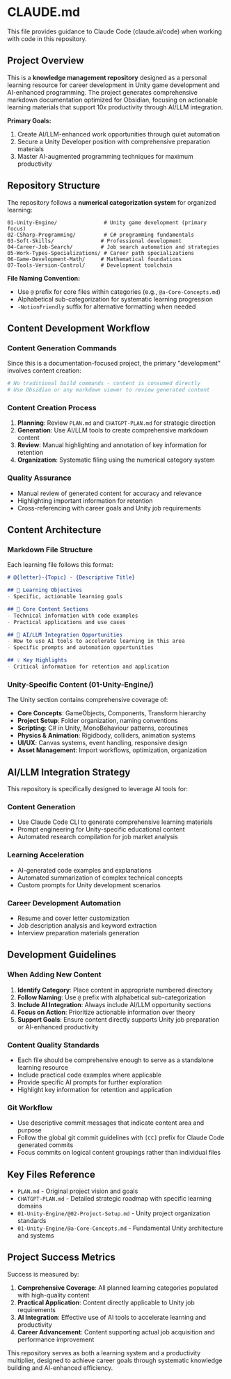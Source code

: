 # CLAUDE.md

This file provides guidance to Claude Code (claude.ai/code) when working with code in this repository.

## Project Overview

This is a **knowledge management repository** designed as a personal learning resource for career development in Unity game development and AI-enhanced programming. The project generates comprehensive markdown documentation optimized for Obsidian, focusing on actionable learning materials that support 10x productivity through AI/LLM integration.

**Primary Goals:**
1. Create AI/LLM-enhanced work opportunities through quiet automation
2. Secure a Unity Developer position with comprehensive preparation materials
3. Master AI-augmented programming techniques for maximum productivity

## Repository Structure

The repository follows a **numerical categorization system** for organized learning:

```
01-Unity-Engine/               # Unity game development (primary focus)
02-CSharp-Programming/         # C# programming fundamentals
03-Soft-Skills/               # Professional development
04-Career-Job-Search/         # Job search automation and strategies
05-Work-Types-Specializations/ # Career path specializations
06-Game-Development-Math/     # Mathematical foundations
07-Tools-Version-Control/     # Development toolchain
```

**File Naming Convention:**
- Use `@` prefix for core files within categories (e.g., `@a-Core-Concepts.md`)
- Alphabetical sub-categorization for systematic learning progression
- `-NotionFriendly` suffix for alternative formatting when needed

## Content Development Workflow

### Content Generation Commands
Since this is a documentation-focused project, the primary "development" involves content creation:

```bash
# No traditional build commands - content is consumed directly
# Use Obsidian or any markdown viewer to review generated content
```

### Content Creation Process
1. **Planning**: Review `PLAN.md` and `CHATGPT-PLAN.md` for strategic direction
2. **Generation**: Use AI/LLM tools to create comprehensive markdown content
3. **Review**: Manual highlighting and annotation of key information for retention
4. **Organization**: Systematic filing using the numerical category system

### Quality Assurance
- Manual review of generated content for accuracy and relevance
- Highlighting important information for retention
- Cross-referencing with career goals and Unity job requirements

## Content Architecture

### Markdown File Structure
Each learning file follows this format:
```markdown
# @{letter}-{Topic} - {Descriptive Title}

## 🎯 Learning Objectives
- Specific, actionable learning goals

## 🔧 Core Content Sections
- Technical information with code examples
- Practical applications and use cases

## 🚀 AI/LLM Integration Opportunities
- How to use AI tools to accelerate learning in this area
- Specific prompts and automation opportunities

## 💡 Key Highlights
- Critical information for retention and application
```

### Unity-Specific Content (01-Unity-Engine/)
The Unity section contains comprehensive coverage of:
- **Core Concepts**: GameObjects, Components, Transform hierarchy
- **Project Setup**: Folder organization, naming conventions
- **Scripting**: C# in Unity, MonoBehaviour patterns, coroutines
- **Physics & Animation**: Rigidbody, colliders, animation systems
- **UI/UX**: Canvas systems, event handling, responsive design
- **Asset Management**: Import workflows, optimization, organization

## AI/LLM Integration Strategy

This repository is specifically designed to leverage AI tools for:

### Content Generation
- Use Claude Code CLI to generate comprehensive learning materials
- Prompt engineering for Unity-specific educational content
- Automated research compilation for job market analysis

### Learning Acceleration
- AI-generated code examples and explanations
- Automated summarization of complex technical concepts
- Custom prompts for Unity development scenarios

### Career Development Automation
- Resume and cover letter customization
- Job description analysis and keyword extraction
- Interview preparation materials generation

## Development Guidelines

### When Adding New Content
1. **Identify Category**: Place content in appropriate numbered directory
2. **Follow Naming**: Use `@` prefix with alphabetical sub-categorization
3. **Include AI Integration**: Always include AI/LLM opportunity sections
4. **Focus on Action**: Prioritize actionable information over theory
5. **Support Goals**: Ensure content directly supports Unity job preparation or AI-enhanced productivity

### Content Quality Standards
- Each file should be comprehensive enough to serve as a standalone learning resource
- Include practical code examples where applicable
- Provide specific AI prompts for further exploration
- Highlight key information for retention and application

### Git Workflow
- Use descriptive commit messages that indicate content area and purpose
- Follow the global git commit guidelines with `[CC]` prefix for Claude Code generated commits
- Focus commits on logical content groupings rather than individual files

## Key Files Reference

- `PLAN.md` - Original project vision and goals
- `CHATGPT-PLAN.md` - Detailed strategic roadmap with specific learning domains
- `01-Unity-Engine/@02-Project-Setup.md` - Unity project organization standards
- `01-Unity-Engine/@a-Core-Concepts.md` - Fundamental Unity architecture and systems

## Project Success Metrics

Success is measured by:
1. **Comprehensive Coverage**: All planned learning categories populated with high-quality content
2. **Practical Application**: Content directly applicable to Unity job requirements
3. **AI Integration**: Effective use of AI tools to accelerate learning and productivity
4. **Career Advancement**: Content supporting actual job acquisition and performance improvement

This repository serves as both a learning system and a productivity multiplier, designed to achieve career goals through systematic knowledge building and AI-enhanced efficiency.